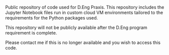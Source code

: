 Public repository of code used for D.Eng Praxis. This repository includes the Jupyter Notebook files run in custom cloud VM environments tailored to the requirements for the Python packages used. 

This repository will not be publicly available after the D.Eng program requirement is complete. 

Please contact me if this is no longer available and you wish to access this code.
